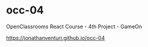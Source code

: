 # occ-04
OpenClassrooms React Course - 4th Project - GameOn

https://jonathanventuri.github.io/occ-04